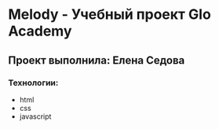 # Melody - Учебный проект Glo Academy
## Проект выполнила: Елена Седова
### Технологии:
- html
- css
- javascript
